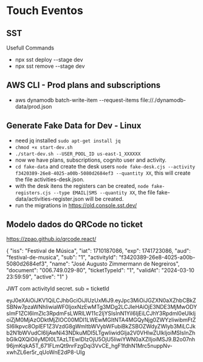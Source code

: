 # Touch Eventos

## SST

Usefull Commands

- npx sst deploy --stage dev
- npx sst remove --stage dev

## AWS CLI - Prod plans and subscriptions

- aws dynamodb batch-write-item --request-items file://./dynamodb-data/prod.json

## Generate Fake Data for Dev - Linux

- need jq installed `sudo apt-get install jq`
- `chmod +x start-dev.sh`
- `./start-dev.sh --USER_POOL_ID us-east-1_XXXXXX`
- now we have plans, subscriptions, cognito user and activity.
- `cd fake-data` and create the desk users `node fake-desk.cjs --activity f3420389-26e8-4025-a00b-5080d2684ef3 --quantity XX`, this will create the file activities-desk.json.
- with the desk itens the registers can be created, `node fake-registers.cjs --type EMAIL|SMS --quantity XX`, the file fake-data/activities-register.json will be created.
- run the migrations in https://old.console.sst.dev/

## Modelo dados do QRCode no ticket

https://zpao.github.io/qrcode.react/

{
"iss": "Festival de Música",
"iat": 1710187086,
"exp": 1741723086,
"aud": "festival-de-musica",
"sub": "1",
"activityId": "f3420389-26e8-4025-a00b-5080d2684ef3",
"name": "José Augusto Zimmermann de Negreiros",
"document": "006.749.029-80",
"ticketTypeId": "1",
"validAt": "2024-03-10 23:59:59",
"active": "1"
}

JWT com activityId secret.
sub = ticketId

eyJ0eXAiOiJKV1QiLCJhbGciOiJIUzUxMiJ9.eyJpc3MiOiJGZXN0aXZhbCBkZSBNw7pzaWNhIiwiaWF0IjoxNzEwMTg3MDg2LCJleHAiOjE3NDE3MjMwODYsImF1ZCI6ImZlc3RpdmFsLWRlLW11c2ljYSIsInN1YiI6IjEiLCJhY3Rpdml0eUlkIjoiZjM0MjAzODktMjZlOC00MDI1LWEwMGItNTA4MGQyNjg0ZWYzIiwibmFtZSI6Ikpvc8OpIEF1Z3VzdG8gWmltbWVybWFubiBkZSBOZWdyZWlyb3MiLCJkb2N1bWVudCI6IjAwNi43NDkuMDI5LTgwIiwidGlja2V0VHlwZUlkIjoiMSIsInZhbGlkQXQiOiIyMDI0LTAzLTEwIDIzOjU5OjU5IiwiYWN0aXZlIjoiMSJ9.B2o07nh96jmKqkA5T_671FLmQt9nrFzgDqi3VvCE_hgF1fdhN1Mrc5nuppNv-xwhZL6er5r_qUoWnE2dP8-UIg